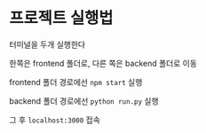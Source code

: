 # 프로젝트 실행법

터미널을 두개 실행한다

한쪽은 frontend 폴더로, 다른 쪽은 backend 폴더로 이동

frontend 폴더 경로에선 `npm start` 실행

backend 폴더 경로에선 `python run.py` 실행

그 후 `localhost:3000` 접속

